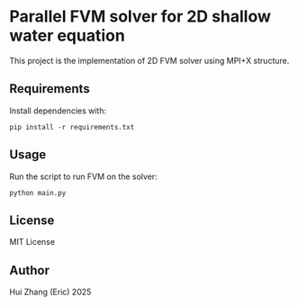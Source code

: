 # Parallel FVM solver for 2D shallow water equation

This project is the implementation of 2D FVM solver using MPI+X structure.

## Requirements

Install dependencies with:

```
pip install -r requirements.txt
```

## Usage
Run the script to run FVM on the solver:

```
python main.py
```

## License
MIT License

## Author
Hui Zhang (Eric) 2025
